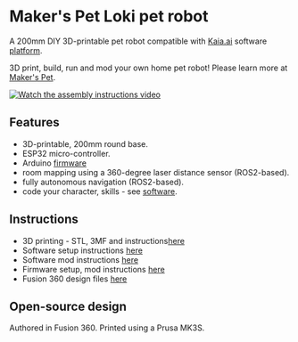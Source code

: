 # Maker's Pet Loki pet robot

A 200mm DIY 3D-printable pet robot compatible with [Kaia.ai](https://kaia.ai) software [platform](https://github.com/kaiaai/).

3D print, build, run and mod your own home pet robot! Please learn more at [Maker's Pet](https://makerspet.com).

[![Watch the assembly instructions video](https://img.youtube.com/vi/WPB2B1DPf_s/default.jpg)](https://youtu.be/WPB2B1DPf_s)

## Features
- 3D-printable, 200mm round base.
- ESP32 micro-controller.
- Arduino [firmware](https://github.com/makerspet/makerspet_loki/firmware)
- room mapping using a 360-degree laser distance sensor (ROS2-based).
- fully autonomous navigation (ROS2-based).
- code your character, skills - see [software](https://kaia.ai).

## Instructions
- 3D printing - STL, 3MF and instructions[here](https://github.com/makerspet/makerspet_loki/hardware/)
- Software setup instructions [here](https://github.com/makerspet/makerspet_loki/config)
- Software mod instructions [here](https://github.com/makerspet/makerspet_loki/urdf)
- Firmware setup, mod instructions [here](https://github.com/makerspet/makerspet_loki/firmware/)
- Fusion 360 design files [here](https://github.com/makerspet/makerspet_loki/hardware/fusion360)

## Open-source design
Authored in Fusion 360. Printed using a Prusa MK3S.
